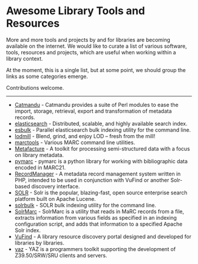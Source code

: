 Awesome Library Tools and Resources
===================================

More and more tools and projects by and for libraries are becoming available on
the internet. We would like to curate a list of various software, tools,
resources and projects, which are useful when working within a library context.

At the moment, this is a single list, but at some point, we should group the
links as some categories emerge.

Contributions welcome.

----

* [Catmandu](https://metacpan.org/pod/Catmandu) - Catmandu provides a suite of Perl modules to ease the import, storage, retrieval, export and transformation of metadata records.
* [elasticsearch](https://www.elastic.co/) - Distributed, scalable, and highly available search index.
* [esbulk](https://github.com/miku/esbulk) - Parallel elasticsearch bulk indexing utility for the command line.
* [lodmill](https://github.com/lobid/lodmill) - Blend, grind, and enjoy LOD – fresh from the mill!
* [marctools](https://github.com/ubleipzig/marctools) -  Various MARC command line utilities.
* [Metafacture](https://github.com/culturegraph/metafacture-core) - A toolkit for processing semi-structured data with a focus on library metadata.
* [pymarc](https://github.com/edsu/pymarc) - pymarc is a python library for working with bibliographic data encoded in MARC21.
* [RecordManager](https://github.com/NatLibFi/RecordManager) - A metadata record management system written in PHP, intended to be used in conjunction with VuFind or another Solr-based discovery interface.
* [SOLR](http://lucene.apache.org/solr/) - Solr is the popular, blazing-fast, open source enterprise search platform built on Apache Lucene.
* [solrbulk](https://github.com/miku/solrbulk) - SOLR bulk indexing utility for the command line.
* [SolrMarc](https://github.com/solrmarc/solrmarc) - SolrMarc is a utility that reads in MaRC records from a file, extracts
information from various fields as specified in an indexing configuration
script, and adds that information to a specified Apache Solr index.
* [VuFind](https://github.com/vufind-org/vufind/) - A library resource discovery portal designed and developed for libraries by libraries.
* [yaz](http://www.indexdata.com/yaz) - YAZ is a programmers toolkit supporting the development of Z39.50/SRW/SRU clients and servers.
